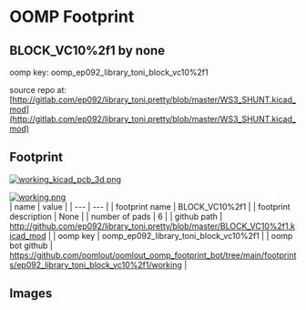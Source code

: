 # OOMP Footprint  
## BLOCK_VC10%2f1  by none  
  
oomp key: oomp_ep092_library_toni_block_vc10%2f1  
  
source repo at: [http://gitlab.com/ep092/library_toni.pretty/blob/master/WS3_SHUNT.kicad_mod](http://gitlab.com/ep092/library_toni.pretty/blob/master/WS3_SHUNT.kicad_mod)  
## Footprint  
  
[![working_kicad_pcb_3d.png](working_kicad_pcb_3d_600.png)](working_kicad_pcb_3d.png)  
  
[![working.png](working_600.png)](working.png)  
| name | value | 
| --- | --- | 
| footprint name | BLOCK_VC10%2f1 | 
| footprint description | None | 
| number of pads | 6 | 
| github path | http://github.com/ep092/library_toni.pretty/blob/master/BLOCK_VC10%2f1.kicad_mod | 
| oomp key | oomp_ep092_library_toni_block_vc10%2f1 | 
| oomp bot github | https://github.com/oomlout/oomlout_oomp_footprint_bot/tree/main/footprints/ep092_library_toni_block_vc10%2f1/working | 
## Images  
